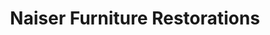 ---
title: "Naiser Furniture Restorations"
url: /dayton/naiser-furniture-restorations/
shop: Basteln
---